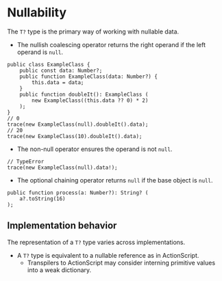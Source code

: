 # Nullability

The `T?` type is the primary way of working with nullable data.

* The nullish coalescing operator returns the right operand if the left operand is `null`.

```
public class ExampleClass {
    public const data: Number?;
    public function ExampleClass(data: Number?) {
        this.data = data;
    }
    public function doubleIt(): ExampleClass (
        new ExampleClass((this.data ?? 0) * 2)
    );
}
// 0
trace(new ExampleClass(null).doubleIt().data);
// 20
trace(new ExampleClass(10).doubleIt().data);
```

* The non-null operator ensures the operand is not `null`.

```
// TypeError
trace(new ExampleClass(null).data!);
```

* The optional chaining operator returns `null` if the base object is `null`.

```
public function process(a: Number?): String? (
    a?.toString(16)
);
```

## Implementation behavior

The representation of a `T?` type varies across implementations.

* A `T?` type is equivalent to a nullable reference as in ActionScript.
  * Transpilers to ActionScript may consider interning primitive values into a weak dictionary.